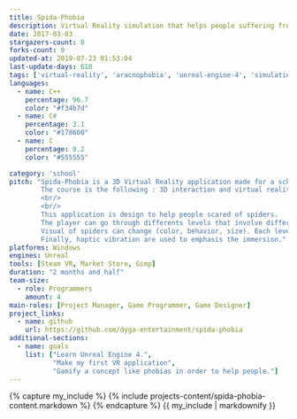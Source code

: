 ```yaml
---
title: Spida-Phobia
description: Virtual Reality simulation that helps people suffering from arachnophobia.
date: 2017-03-03
stargazers-count: 0
forks-count: 0
updated-at: 2019-07-23 01:53:04
last-update-days: 610
tags: ['virtual-reality', 'aracnophobia', 'unreal-engine-4', 'simulation']
languages: 
  - name: C++
    percentage: 96.7
    color: "#f34b7d"
  - name: C#
    percentage: 3.1
    color: "#178600"
  - name: C
    percentage: 0.2
    color: "#555555"

category: 'school'
pitch: "Spida-Phobia is a 3D Virtual Reality application made for a school project at the Université du Québec à Chicoutimi (UQAC).
        The course is the following : 3D interaction and virtual reality (8INF849).
        <br/>
        <br/>
        This application is design to help people scared of spiders.
        The player can go through differents levels that involve different type of spiders.
        Visual of spiders can change (color, behavior, size). Each level contains a unique environment.
        Finally, haptic vibration are used to emphasis the immersion."
platforms: Windows
engines: Unreal
tools: [Steam VR, Market Store, Gimp]
duration: "2 months and half"
team-size:
  - role: Programmers
    amount: 4
main-roles: [Project Manager, Game Programmer, Game Designer]
project_links:
  - name: github
    url: https://github.com/dyga-entertainment/spida-phobia
additional-sections:
  - name: goals
    list: ["Learn Unreal Engine 4.",
           "Make my first VR application",
           "Gamify a concept like phobias in order to help people."]
---
```

<!---
Gregoire Boiron <gregoire.boiron@gmail.com>
Copyright (c) 2018-2019 Gregoire Boiron  All Rights Reserved.
--->

{% capture my_include %}
{% include projects-content/spida-phobia-content.markdown %}
{% endcapture %}
{{ my_include | markdownify }}
